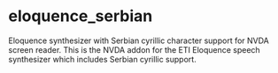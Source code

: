 # eloquence_serbian
Eloquence synthesizer with Serbian cyrillic character support for NVDA screen reader.
This is the NVDA addon for the ETI Eloquence speech synthesizer which includes Serbian cyrillic support.

